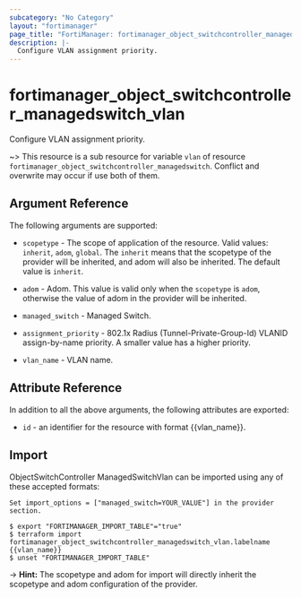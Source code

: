 ```yaml
---
subcategory: "No Category"
layout: "fortimanager"
page_title: "FortiManager: fortimanager_object_switchcontroller_managedswitch_vlan"
description: |-
  Configure VLAN assignment priority.
---
```


# fortimanager_object_switchcontroller_managedswitch_vlan
Configure VLAN assignment priority.

~> This resource is a sub resource for variable `vlan` of resource `fortimanager_object_switchcontroller_managedswitch`. Conflict and overwrite may occur if use both of them.



## Argument Reference


The following arguments are supported:

* `scopetype` - The scope of application of the resource. Valid values: `inherit`, `adom`, `global`. The `inherit` means that the scopetype of the provider will be inherited, and adom will also be inherited. The default value is `inherit`.
* `adom` - Adom. This value is valid only when the `scopetype` is `adom`, otherwise the value of adom in the provider will be inherited.
* `managed_switch` - Managed Switch.

* `assignment_priority` - 802.1x Radius (Tunnel-Private-Group-Id) VLANID assign-by-name priority. A smaller value has a higher priority.
* `vlan_name` - VLAN name.


## Attribute Reference

In addition to all the above arguments, the following attributes are exported:
* `id` - an identifier for the resource with format {{vlan_name}}.

## Import

ObjectSwitchController ManagedSwitchVlan can be imported using any of these accepted formats:
```
Set import_options = ["managed_switch=YOUR_VALUE"] in the provider section.

$ export "FORTIMANAGER_IMPORT_TABLE"="true"
$ terraform import fortimanager_object_switchcontroller_managedswitch_vlan.labelname {{vlan_name}}
$ unset "FORTIMANAGER_IMPORT_TABLE"
```
-> **Hint:** The scopetype and adom for import will directly inherit the scopetype and adom configuration of the provider.
